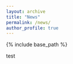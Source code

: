 ```yaml
---
layout: archive
title: "News"
permalink: /news/
author_profile: true
---
```


{% include base_path %}

test
